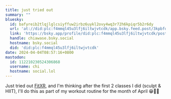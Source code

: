 ```yaml
---
title: just tried out
summary: ""
bluesky:
  id: bafyreib2tlqjlglcsiyffuw2irbz6uykl2ovy4wq3r72h6kpiqr5b2r6dy
  url: 'at://did:plc:f4mmql45u3lfj6iltwjvtcdk/app.bsky.feed.post/3kpbfd4mrzc2i'
  link: 'https://bsky.app/profile/did:plc:f4mmql45u3lfj6iltwjvtcdk/post/3kpbfd4mrzc2i'
  handle: chiawase.bsky.social
  hostname: bsky.social
  did: 'did:plc:f4mmql45u3lfj6iltwjvtcdk'
date: 2024-04-04T08:57:16+0800
mastodon:
  id: 112210230524306868
  username: chi
  hostname: social.lol
---
```


Just tried out [FitXR](https://fitxr.com), and I'm thinking after the first 2 classes I did (sculpt & HIIT), I'll do this as part of my workout routine for the month of April 😁💪🏻 
